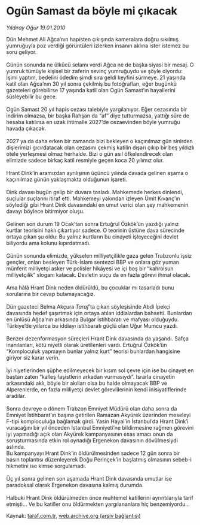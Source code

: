 # Ogün Samast da böyle mi çıkacak

*Yıldıray Oğur 19.01.2010*

<div class="yazi">Dün Mehmet Ali Ağca’nın hapisten çıkışında kameralara doğru sıkılmış yumruğuyla poz verdiği görüntüleri izlerken insanın aklına ister istemez bu soru geliyor. <br/><br/>Günün sonunda ne ülkücü selamı verdi Ağca ne de başka siyasi bir mesaj. O yumruk tümüyle kişisel bir zaferin sevinç yumruğuydu ve şöyle diyordu: İşimi yaptım, bedelini ödedim şimdi sıra geldi keyfini sürmeye. 21 yaşında katil olan Ağca’nın 30 yıl sonra çekilmiş bu fotoğrafları, eğer bugünkü gazeteleri görebilirse 17 yaşında katil olan Ogün Samast’ın hayallerini süsleyebilir bu gece. <br/><br/>Ogün Samast 20 yıl hapis cezası talebiyle yargılanıyor. Eğer cezasında bir indirim olmazsa, bir başka Rahşan da “af” diye tutturmazsa, yattığı süre de hesaba katılırsa en uzak ihtimalle 2027’de cezaevinden böyle yumruğu havada çıkacak. <br/><br/>2027 ya da daha erken bir zamanda bizi bekleyen o kaçınılmaz gün sinirden dişlerimizi gıcırdatacak olan cezasını çekmiş katilin dışarı çıkıp bir beş yıldızlı otele yerleşmesi olmaz herhalde. Bizi o gün asıl öfkelendirecek olan elimizde sadece birkaç katil resmiyle geçen koca 20 yılımız olur. <br/><br/>Hrant Dink’in aramızdan ayrılışının üçüncü yılında davada gelinen aşama o kaçınılmaz günün yaklaşmakta olduğunun işareti. <br/><br/>Dink davası bugün gelip bir duvara tosladı. Mahkemede herkes dinlendi, suçlular suçlarını itiraf etti. Mahkemeyi yakından izleyen Ümit Kıvanç’ın söylediği gibi Hrant Dink davasındaki en umut verici olan şey mahkemenin davayı böylece bitirmiyor oluşu. <br/><br/>Gelinen son durum 19 Ocak’tan sonra Ertuğrul Özkök’ün yazdığı yalnız kurtlar teorisini haklı çıkartıyor sadece. O teorinin üstüne dava sürecinde ortaya çıkan şu oldu: Bu yalnız kurtların bu cinayeti işleyeceğini devlet biliyordu ama kolunu kıpırdatmadı. <br/><br/>Günün sonunda elimizde, yükselen milliyetçilikle gaza gelen Trabzonlu işsiz gençler, onları besleyen Türk-İslam sentezci BBP ve onlara göz yuman münferit milliyetçi asker ve polisler hikâyesi ve içi boş bir “kahrolsun milliyetçilik” sloganı kalacak. Devletin suçu da en fazla görevi ihmal olacak. <br/><br/>Ama hâlâ Hrant Dink neden öldürüldü, bu çocuklar mı tasarladı bunu sorularına bir cevap bulamayacağız. <br/><br/>Dün gazeteci Belma Akçura <i>Taraf</i>’ta çıkan söyleşisinde Abdi İpekçi davasında hedef şaşırtmak için ortaya atılan iddialardan bahsetti. Bunlardan en ünlüsü Ağca’nın arkasında Bulgar İstihbaratı ve mafyası olduğuydu. Türkiye’de yıllarca bu iddiayı istihbaratı güçlü olan Uğur Mumcu yazdı. <br/><br/>Benzer dezenformasyon süreçleri Hrant Dink davasında da yaşandı. Safça inanılanları, kötü niyetli olarak üretilenleri vardı. Ertuğrul Özkök’ün “Komploculuk yapmayın bunlar yalnız kurt” teorisi bunlardan hangisine giriyor siz karar verin. <br/><br/>İyi niyetlerinden şüphe edilmeyecek bir kısım sol çevre için ise bu cinayet en baştan zaten “kalleş faşistlerin arkadan vurmasıydı”. Israrla cinayetin arkasındaki aklı, böyle bir akılları olsa bu halde olmayacak BBP ve Alperenlerde, en fazla milliyetçi devlet görevlilerinin kendi inisiyatiflerinde aradılar. <br/><br/>Sonra devreye o dönem Trabzon Emniyet Müdürü olan daha sonra da Emniyet İstihbarat’ın başına getirilen Ramazan Akyürek üzerinden meseleyi F-tipi komploculuğa bağlamak girdi. Yasin Hayal’in İstanbul’da Hrant Dink’i vuracağını bir yıl önceden İstanbul Emniyeti’ne bildirmesine rağmen görevini iyi yapmadığı açık olan Akyürek kampanyasının esas amacı onun da soruşturmasında etkin rol oynadığı Ergenekon davasının dövülmesiydi aslında. <br/>Bu kampanyayı Hrant Dink’in öldürülmesinden sadece 12 gün sonra bir basın toplantısı düzenleyerek Doğu Perinçek’in başlatmış olmasının sebeb-i hikmetini ise kimse sorgulamadı. <br/><br/>Üç yıl sonra gelinen son aşamada Hrant Dink davasında umutlar ise paradoksal olarak Ergenekon davasına kalmış durumda. <br/><br/>Halbuki Hrant Dink öldürülmeden önce muhtemel katillerini ayrıntılarıyla tarif etmişti... Ve bu katiller onu öldürmekten yargılananlara hiç benzemiyordu...</div>

Kaynak: [taraf.com.tr](http://www.taraf.com.tr:80/makale/9596.htm), [web.archive.org (arşiv bağlantısı)](http://web.archive.org/web/20100402213110/http://www.taraf.com.tr:80/makale/9596.htm)
